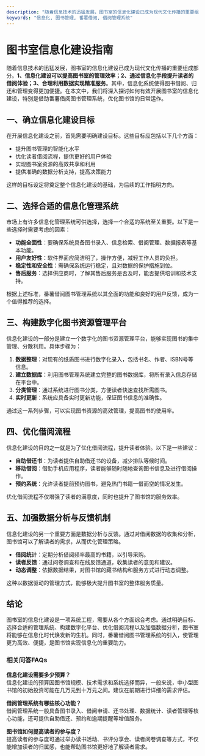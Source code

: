 ```yaml
---
description: "随着信息技术的迅猛发展，图书室的信息化建设已成为现代文化传播的重要组成部分。**1、信息化建设可以提高图书室的管理效率；2、通过信息化手段提升读者的借阅体验；3、合理利用数据实现精准服务**。其中，信息化系统使得图书借阅、归还和管理变得更加便捷。在本文中，我们将深入探讨如何有效开展图书室的信息化建设，特别是借助番薯借阅图书管理系统，优化图书馆的日常运作。"
keywords: "信息化, 图书管理, 番薯借阅, 借阅管理系统"
---
```

# 图书室信息化建设指南

随着信息技术的迅猛发展，图书室的信息化建设已成为现代文化传播的重要组成部分。**1、信息化建设可以提高图书室的管理效率；2、通过信息化手段提升读者的借阅体验；3、合理利用数据实现精准服务**。其中，信息化系统使得图书借阅、归还和管理变得更加便捷。在本文中，我们将深入探讨如何有效开展图书室的信息化建设，特别是借助番薯借阅图书管理系统，优化图书馆的日常运作。

## **一、确立信息化建设目标**

在开展信息化建设之前，首先需要明确建设目标。这些目标应包括以下几个方面：

- 提升图书管理的智能化水平
- 优化读者借阅流程，提供更好的用户体验
- 实现图书室资源的高效共享和利用
- 提供准确的数据分析支持，提高决策能力

这样的目标设定将奠定整个信息化建设的基础，为后续的工作指明方向。

## **二、选择合适的信息化管理系统**

市场上有许多信息化管理系统可供选择，选择一个合适的系统至关重要。以下是一些选择时需要考虑的因素：

- **功能全面性**：要确保系统具备图书录入、信息检索、借阅管理、数据报表等基本功能。
- **用户友好性**：软件界面应简洁明了，操作方便，减轻工作人员的负担。
- **稳定性和安全性**：需确保系统运行稳定，且对数据的保护措施到位。
- **售后服务**：选择供应商时，了解其售后服务是否及时，能否提供培训和技术支持。

根据上述标准，番薯借阅图书管理系统以其全面的功能和良好的用户反馈，成为一个值得推荐的选择。

## **三、构建数字化图书资源管理平台**

信息化建设的一部分是建立一个数字化的图书资源管理平台，能够实现图书的集中管理、分散利用。具体步骤为：

1. **数据整理**：对现有的纸质图书进行数字化录入，包括书名、作者、ISBN号等信息。
2. **建立数据库**：利用图书管理系统建立完整的图书数据库，将所有录入信息存储在平台中。
3. **分类管理**：通过系统进行图书分类，方便读者快速查找所需图书。
4. **实时更新**：系统应具备实时更新功能，保证图书信息的准确性。

通过这一系列步骤，可以实现图书资源的高效管理，提高图书的使用率。

## **四、优化借阅流程**

信息化建设的目的之一就是为了优化借阅流程，提升读者体验。以下是一些建议：

- **自助借还书**：为读者提供自助借还书的设备，减少排队等候时间。
- **移动借阅**：借助手机应用程序，读者能够随时随地查询图书信息及进行借阅操作。
- **预约系统**：允许读者提前预约图书，避免热门书籍一借而空的情况发生。

优化借阅流程不仅增强了读者的满意度，同时也提升了图书馆的服务效率。

## **五、加强数据分析与反馈机制**

信息化建设的另一个重要方面是数据分析与反馈。通过对借阅数据的收集和分析，图书馆可以了解读者的需求，从而优化管理策略。

- **借阅统计**：定期分析借阅频率最高的书籍，以引导采购。
- **读者反馈**：通过问卷调查和在线反馈通道，收集读者的意见和建议。
- **动态调整**：依据数据结果，对图书馆的藏书结构和服务方式进行动态调整。

这种以数据驱动的管理方式，能够极大提升图书室的整体服务质量。

## **结论**

图书室的信息化建设是一项系统工程，需要从各个方面综合考虑。通过明确目标、选择合适的管理系统、构建数字化平台、优化借阅流程以及加强数据分析，图书室将能够在信息化时代焕发新的生机。同时，番薯借阅图书管理系统的引入，使管理更为高效、便捷，是图书馆实现信息化的重要助力。

### 相关问答FAQs

**信息化建设需要多少预算？**  
信息化建设的预算因图书馆规模、技术需求和系统选择而异，一般来说，中小型图书馆的初始投资可能在几万元到十万元之间。建议在前期进行详细的需求评估。

**借阅管理系统有哪些核心功能？**  
借阅管理系统一般具备图书录入、借阅申请、还书处理、数据统计、读者管理等核心功能，还可提供自助借还、预约和逾期提醒等增值服务。

**图书馆如何提高读者的参与度？**  
提高读者的参与度可通过举办读书活动、书评分享会、读者问卷调查等方式，不仅能增加读者的归属感，也能帮助图书馆更好地了解读者需求。
